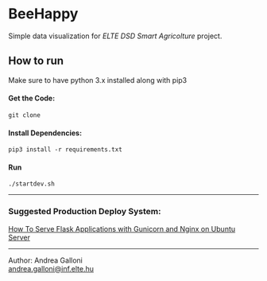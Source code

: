 # BeeHappy
Simple data visualization for *ELTE DSD Smart Agricolture* project.

## How to run 

Make sure to have python 3.x installed along with pip3

#### Get the Code:
`git clone ` 

#### Install Dependencies:
`pip3 install -r requirements.txt`

#### Run 
`./startdev.sh`

----

### Suggested Production Deploy System:
[How To Serve Flask Applications with Gunicorn and Nginx on Ubuntu Server](https://www.digitalocean.com/community/tutorials/how-to-serve-flask-applications-with-gunicorn-and-nginx-on-ubuntu-18-04)

----
Author:
Andrea Galloni<br/>
andrea.galloni@inf.elte.hu